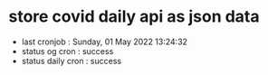 # store covid daily api as json data

- last cronjob : Sunday, 01 May 2022 13:24:32
- status og cron : success
- status daily cron : success
      
      